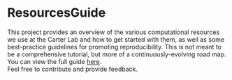# ResourcesGuide
This project provides an overview of the various computational resources we use at the Carter Lab and how to get started with them, as well as some best-practice guidelines for promoting reproducibility. This is not meant to be a comprehensive tutorial, but more of a continuously-evolving road map. You can view the full guide [here](https://thejacksonlaboratory.github.io/ResourcesGuide/).  
Feel free to contribute and provide feedback.